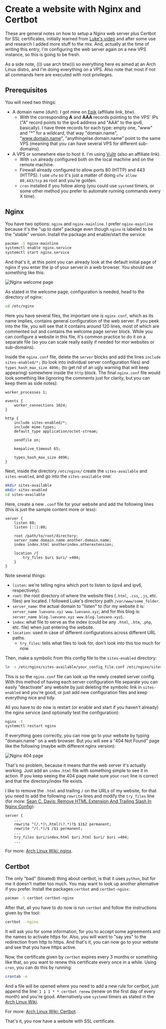# Create a website with Nginx and Certbot

These are general notes on how to setup a Nginx web server plus Certbot for SSL certificates, initially learned from [Luke's video](https://www.youtube.com/watch?v=OWAqilIVNgE) and after some use and research I added more stuff to the mix. And, actually at the time of writing this entry, I'm configuring the web server again on a new VPS instance, so this is going to be fresh.

As a side note, (((i use arch btw))) so everything here es aimed at an Arch Linux distro, and I'm doing everything on a VPS. Also note that most if not all commands here are executed with root privileges.

## Prerequisites

You will need two things:

* A domain name (duh!). I got mine on [Epik](https://www.epik.com/?affid=da5ne9ru4) (affiliate link, btw).
	* With the corresponding **A** and **AAA** records pointing to the VPS' IPs ("A" record points to the ipv4 address and "AAA" to the ipv6, basically). I have three records for each type: empty one, "www" and "\*" for a wildcard, that way "domain.name", "www.domain.name", "anythingelse.domain.name" point to the same VPS (meaning that you can have several VPS for different sub-domains).
* A VPS or somewhere else to host it. I'm using [Vultr](https://www.vultr.com/?ref=8732849) (also an affiliate link).
	* With `ssh` already configured both on the local machine and on the remote machine.
	* Firewall already configured to allow ports 80 (HTTP) and 443 (HTTPS). I use `ufw` so it's just a matter of doing `ufw allow 80,443/tcp` as root and you're golden.
	* `cron` installed if you follow along (you could use `systemd` timers, or some other method you prefer to automate running commands every X time).

## Nginx

You have two options: `nginx` and `nginx-mainline`. I prefer `nginx-mainline` because it's the "up to date" package even though `nginx` is labeled to be the "stable" version. Install the package and enable/start the service:

```sh
pacman -S nginx-mainline
systemctl enable nginx.service
systemctl start nginx.service
```

And that's it, at this point you can already look at the default initial page of nginx if you enter the ip of your server in a web browser. You should see something like this:

![Nginx welcome page](https://static.luevano.xyz/images/b/notes/nginx/nginx_welcome_page.png)

As stated in the welcome page, configuration is needed, head to the directory of nginx:

```sh
cd /etc/nginx
```

Here you have several files, the important one is `nginx.conf`, which as its name implies, contains general configuration of the web server. If you peek into the file, you will see that it contains around 120 lines, most of which are commented out and contains the welcome page server block. While you can configure a website in this file, it's common practice to do it on a separate file (so you can scale really easily if needed for mor websites or sub-domains).

Inside the `nginx.conf` file, delete the `server` blocks and add the lines `include sites-enabled/*;` (to look into individual server configuration files) and `types_hash_max_size 4096;` (to get rid of an ugly warning that will keep appearing) somewhere inside the `http` block. The final `nginx.conf` file would look something like (ignoring the comments just for clarity, but you can keep them as side notes):

```nginx
worker_processes 1;

events {
	worker_connections 1024;
}

http {
	include sites-enabled/*;
	include mime.types;
	default_type application/octet-stream;

	sendfile on;

	keepalive_timeout 65;

	types_hash_max_size 4096;
}
```

Next, inside the directory `/etc/nginx/` create the `sites-available` and `sites-enabled`, and go into the `sites-available` one:

```sh
mkdir sites-available
mkdir sites-enabled
cd sites-available
```

Here, create a new `.conf` file for your website and add the following lines (this is just the sample content more or less):

```nginx
server {
	listen 80;
	listen [::]:80;

	root /path/to/root/directory;
	server_name domain.name another.domain.name;
	index index.html anotherindex.otherextension;

	location /{
		try_files $uri $uri/ =404;
	}
}
```

Note several things:

* `listen`: we're telling nginx which port to listen to (ipv4 and ipv6, respectively).
* `root`: the root directory of where the website files (`.html`, `.css`, `.js`, etc. files) are located. I followed Luke's directory path `/var/www/some_folder`.
* `server_name`: the actual domain to "listen" to (for my website it is: `server_name luevano.xyz www.luevano.xyz`; and for this blog is: `server_name blog.luevano.xyz www.blog.luevano.xyz`).
* `index`: what file to serve as the index (could be any `.html`, `.htm`, `.php`, etc. file) when just entering the website.
* `location`: used in case of different configurations across different URL paths.
	* `try_files`: tells what files to look for, don't look into this too much for now.

Then, make a symbolic from this config file to the `sites-enabled` directory:

```sh
ln -s /etc/nginx/sites-available/your_config_file.conf /etc/nginx/sites-enabled
```

This is so the `nginx.conf` file can look up the newly created server config. With this method of having each server configuration file separate you can easily "deactivate" any website by just deleting the symbolic link in `sites-enabled` and you're good, or just add new configuration files and keep everything nice and tidy.

All you have to do now is restart (or enable and start if you haven't already) the nginx service (and optionally test the configuration):

```sh
nginx -t
systemctl restart nginx
```

If everything goes correctly, you can now go to your website by typing "domain.name" on a web browser. But you will see a "404 Not Found" page like the following (maybe with different nginx version):

![Nginx 404 page](https://static.luevano.xyz/images/b/notes/nginx/nginx_404_page.png)

That's no problem, because it means that the web server it's actually working. Just add an `index.html` file with something simple to see it in action. If you keep seeing the 404 page make sure your `root` line is correct and that the directory/index file exists.

I like to remove the `.html` and trailing `/` on the URLs of my website, for that you need to add the following `rewrite` lines and modify the `try_files` line (for more: [Sean C. Davis: Remove HTML Extension And Trailing Slash In Nginx Config](https://www.seancdavis.com/blog/remove-html-extension-and-trailing-slash-in-nginx-config/)):

```nginx
server {
	...
	rewrite ^(/.*)\.html(\?.*)?$ $1$2 permanent;
	rewrite ^/(.*)/$ /$1 permanent;
	...
	try_files $uri/index.html $uri.html $uri/ $uri =404;
	...
```

For more: [Arch Linux Wiki: nginx](https://wiki.archlinux.org/index.php/nginx).

## Certbot

The only "bad" (bloated) thing about certbot, is that it uses `python`, but for me it doesn't matter too much. You may want to look up another alternative if you prefer. Install the packages `certbot` and `certbot-nginx`:

```sh
pacman -S certbot certbot-nginx
```

After that, all you have to do now is run `certbot` and follow the instructions given by the tool:

```sh
certbot --nginx
```

It will ask you for some information, for you to accept some agreements and the names to activate https for. Also, you will want to "say yes" to the redirection from http to https. And that's it, you can now go to your website and see that you have https active.

Now, the certificate given by `certbot` expires every 3 months or something like that, so you want to renew this certificate every once in a while. Using `cron`, you can do this by running:

```sh
crontab -e
```

And a file will be opened where you need to add a new rule for certbot, just append the line: `1 1 1 * * certbot renew` (renew on the first day of every month) and you're good. Alternatively use `systemd` timers as stated in the [Arch Linux Wiki](https://wiki.archlinux.org/index.php/Certbot#Automatic_renewal).

For more: [Arch Linux Wiki: Certbot](https://wiki.archlinux.org/index.php/Certbot).

That's it, you now have a website with SSL certificate.
